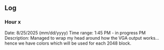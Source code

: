 ## Log

### Hour x
Date: 8/25/2025 (mm/dd/yyyy)
Time range: 1:45 PM - in progress PM
Description: Managed to wrap my head around how the VGA output works... hence we have colors which will be used for each 2048 block.